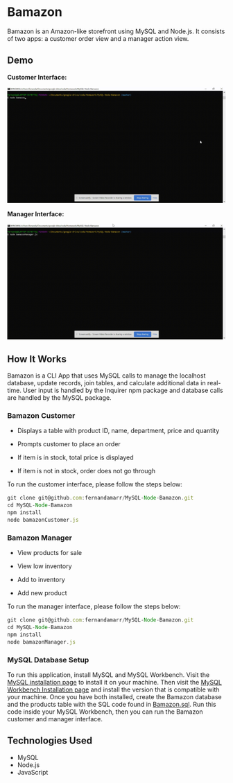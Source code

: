 # Bamazon

Bamazon is an Amazon-like storefront using MySQL and Node.js. It consists of two apps: a customer order view and a manager action view.

## Demo

**Customer Interface:**

![customergif](./images/customer-view.gif)

**Manager Interface:**

![managergif](./images/manager-view.gif)

## How It Works

Bamazon is a CLI App that uses MySQL calls to manage the localhost database, update records, join tables, and calculate additional data in real-time. User input is handled by the Inquirer npm package and database calls are handled by the MySQL package.

### Bamazon Customer

* Displays a table with product ID, name, department, price and quantity
  
* Prompts customer to place an order
  
* If item is in stock, total price is displayed

* If item is not in stock, order does not go through

To run the customer interface, please follow the steps below:

```js
git clone git@github.com:fernandamarr/MySQL-Node-Bamazon.git
cd MySQL-Node-Bamazon
npm install
node bamazonCustomer.js
```

### Bamazon Manager

* View products for sale

* View low inventory

* Add to inventory

* Add new product

To run the manager interface, please follow the steps below:

```js
git clone git@github.com:fernandamarr/MySQL-Node-Bamazon.git
cd MySQL-Node-Bamazon
npm install
node bamazonManager.js
```

### MySQL Database Setup

To run this application, install MySQL and MySQL Workbench. Visit the [MySQL installation page](https://dev.mysql.com/downloads/installer/) to install it on your machine. Then visit the [MySQL Workbench Installation page](https://dev.mysql.com/downloads/workbench/) and install the version that is compatible with your machine. Once you have both installed, create the Bamazon database and the products table with the SQL code found in [Bamazon.sql](https://github.com/fernandamarr/MySQL-Node-Bamazon/blob/master/bamazon.sql). Run this code inside your MySQL Workbench, then you can run the Bamazon customer and manager interface.

## Technologies Used

* MySQL
* Node.js
* JavaScript